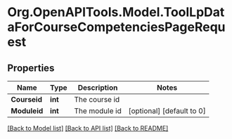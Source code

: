 # Org.OpenAPITools.Model.ToolLpDataForCourseCompetenciesPageRequest

## Properties

Name | Type | Description | Notes
------------ | ------------- | ------------- | -------------
**Courseid** | **int** | The course id | 
**Moduleid** | **int** | The module id | [optional] [default to 0]

[[Back to Model list]](../README.md#documentation-for-models) [[Back to API list]](../README.md#documentation-for-api-endpoints) [[Back to README]](../README.md)

